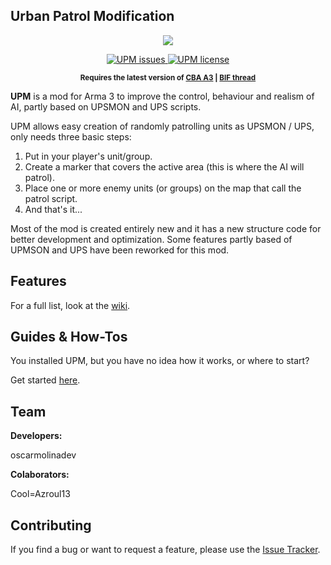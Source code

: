 ## Urban Patrol Modification
 
<p align="center">
  <img src="http://i.imgur.com/wmKMuNl.png" />
</p>
<p align="center">
    <a href="https://github.com/upmod/UPM/issues/">
        <img src="https://img.shields.io/github/issues/upmod/UPM.svg" alt="UPM issues">
    </a>
    <a href="http://creativecommons.org/licenses/by-nc-nd/3.0/">
        <img src="https://img.shields.io/badge/license-CC%20BY--NC--ND%203.0-blue.svg" alt="UPM license">
    </a>
</p>
<p align="center"><sup><strong>Requires the latest version of <a href="http://www.armaholic.com/page.php?id=18767">CBA A3</a> | <a href="http://forums.bistudio.com/showthread.php?181348-WIP-Urban-Patrol-Modification">BIF thread</a></strong></sup></p>

**UPM** is a mod for Arma 3 to improve the control, behaviour and realism of AI, partly based on UPSMON and UPS scripts.

UPM allows easy creation of randomly patrolling units as UPSMON / UPS, only needs three basic steps: 

<ol>
<li>Put in your player's unit/group.</li>
<li>Create a marker that covers the active area (this is where the AI will patrol).</li>
<li>Place one or more enemy units (or groups) on the map that call the patrol script.</li>
<li>And that's it...</li>
</ol>

Most of the mod is created entirely new and it has a new structure code for better development and optimization. Some features partly based of UPMSON and UPS have been reworked for this mod.

## Features

For a full list, look at the [wiki](https://github.com/oscarmolinadev/UPM/wiki).

## Guides & How-Tos

You installed UPM, but you have no idea how it works, or where to start?

Get started [here](https://github.com/oscarmolinadev/UPM/wiki/Getting-Started).

## Team

<b>Developers:</b> 

oscarmolinadev

<b>Colaborators:</b>

Cool=Azroul13

## Contributing

If you find a bug or want to request a feature, please use the [Issue Tracker](https://github.com/oscarmolinadev/UPM/issues).
